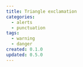 ```yaml
---
title: Triangle exclamation
categories:
  - alerts
  - punctuation
tags:
  - warning
  - danger
created: 0.1.0
updated: 0.5.0
---
```

